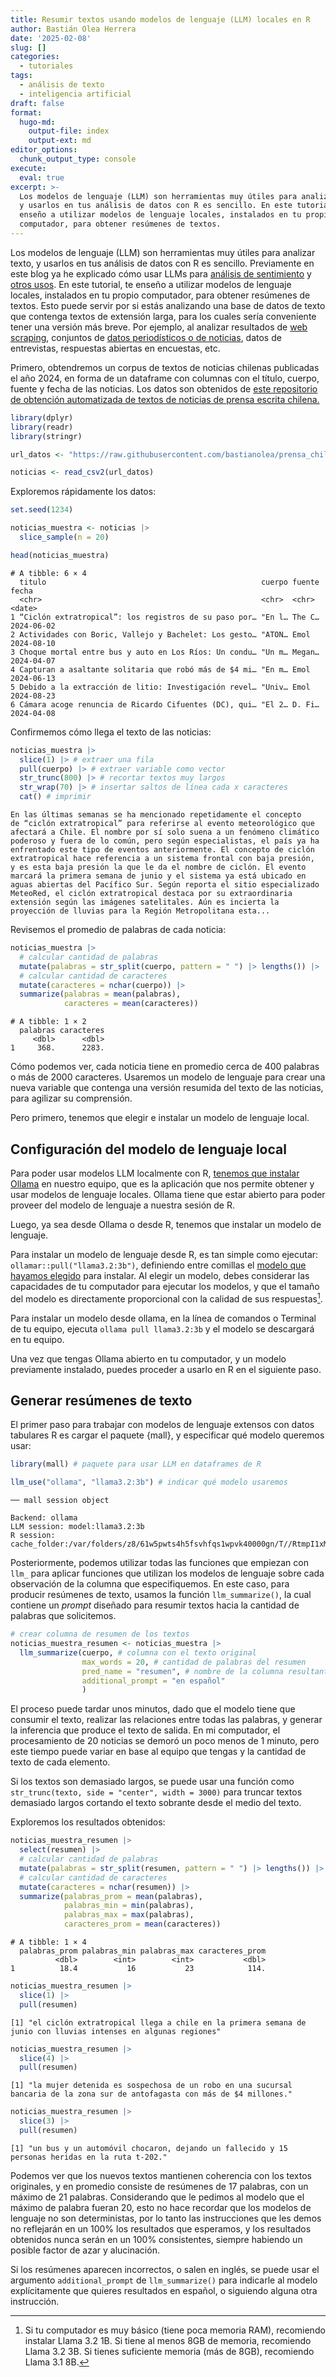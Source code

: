 ```yaml
---
title: Resumir textos usando modelos de lenguaje (LLM) locales en R
author: Bastián Olea Herrera
date: '2025-02-08'
slug: []
categories:
  - tutoriales
tags:
  - análisis de texto
  - inteligencia artificial
draft: false
format:
  hugo-md:
    output-file: index
    output-ext: md
editor_options:
  chunk_output_type: console
execute:
  eval: true
excerpt: >-
  Los modelos de lenguaje (LLM) son herramientas muy útiles para analizar texto,
  y usarlos en tus análisis de datos con R es sencillo. En este tutorial, te
  enseño a utilizar modelos de lenguaje locales, instalados en tu propio
  computador, para obtener resúmenes de textos.
---
```



Los modelos de lenguaje (LLM) son herramientas muy útiles para analizar texto, y usarlos en tus análisis de datos con R es sencillo. Previamente en este blog ya he explicado cómo usar LLMs para [análisis de sentimiento](../../../blog/analisis_sentimiento_llm/) y [otros usos](../../../tags/inteligencia-artificial/). En este tutorial, te enseño a utilizar modelos de lenguaje locales, instalados en tu propio computador, para obtener resúmenes de textos. Esto puede servir por si estás analizando una base de datos de texto que contenga textos de extensión larga, para los cuales sería conveniente tener una versión más breve. Por ejemplo, al analizar resultados de [web scraping](../../../tags/web-scraping/), conjuntos de [datos periodísticos o de noticias](../../../blog/2024-12-31/), datos de entrevistas, respuestas abiertas en encuestas, etc.

Primero, obtendremos un corpus de textos de noticias chilenas publicadas el año 2024, en forma de un dataframe con columnas con el título, cuerpo, fuente y fecha de las noticias. Los datos son obtenidos de [este repositorio de obtención automatizada de textos de noticias de prensa escrita chilena.](https://github.com/bastianolea/prensa_chile)

``` r
library(dplyr)
library(readr)
library(stringr)

url_datos <- "https://raw.githubusercontent.com/bastianolea/prensa_chile/refs/heads/main/datos/prensa_datos_muestra.csv"

noticias <- read_csv2(url_datos)
```

Exploremos rápidamente los datos:

``` r
set.seed(1234)

noticias_muestra <- noticias |> 
  slice_sample(n = 20)

head(noticias_muestra)
```

    # A tibble: 6 × 4
      titulo                                                cuerpo fuente fecha     
      <chr>                                                 <chr>  <chr>  <date>    
    1 “Ciclón extratropical”: los registros de su paso por… "En l… The C… 2024-06-02
    2 Actividades con Boric, Vallejo y Bachelet: Los gesto… "ATON… Emol   2024-08-10
    3 Choque mortal entre bus y auto en Los Ríos: Un condu… "Un m… Megan… 2024-04-07
    4 Capturan a asaltante solitaria que robó más de $4 mi… "En m… Emol   2024-06-13
    5 Debido a la extracción de litio: Investigación revel… "Univ… Emol   2024-08-23
    6 Cámara acoge renuncia de Ricardo Cifuentes (DC), qui… "El 2… D. Fi… 2024-04-08

Confirmemos cómo llega el texto de las noticias:

``` r
noticias_muestra |> 
  slice(1) |> # extraer una fila
  pull(cuerpo) |> # extraer variable como vector
  str_trunc(800) |> # recortar textos muy largos
  str_wrap(70) |> # insertar saltos de línea cada x caracteres
  cat() # imprimir
```

    En las últimas semanas se ha mencionado repetidamente el concepto
    de “ciclón extratropical” para referirse al evento meteorológico que
    afectará a Chile. El nombre por sí solo suena a un fenómeno climático
    poderoso y fuera de lo común, pero según especialistas, el país ya ha
    enfrentado este tipo de eventos anteriormente. El concepto de ciclón
    extratropical hace referencia a un sistema frontal con baja presión,
    y es esta baja presión la que le da el nombre de ciclón. El evento
    marcará la primera semana de junio y el sistema ya está ubicado en
    aguas abiertas del Pacífico Sur. Según reporta el sitio especializado
    MeteoRed, el ciclón extratropical destaca por su extraordinaria
    extensión según las imágenes satelitales. Aún es incierta la
    proyección de lluvias para la Región Metropolitana esta...

Revisemos el promedio de palabras de cada noticia:

``` r
noticias_muestra |> 
  # calcular cantidad de palabras
  mutate(palabras = str_split(cuerpo, pattern = " ") |> lengths()) |> 
  # calcular cantidad de caracteres
  mutate(caracteres = nchar(cuerpo)) |> 
  summarize(palabras = mean(palabras),
            caracteres = mean(caracteres))
```

    # A tibble: 1 × 2
      palabras caracteres
         <dbl>      <dbl>
    1     368.      2283.

Cómo podemos ver, cada noticia tiene en promedio cerca de 400 palabras o más de 2000 caracteres. Usaremos un modelo de lenguaje para crear una nueva variable que contenga una versión resumida del texto de las noticias, para agilizar su comprensión.

Pero primero, tenemos que elegir e instalar un modelo de lenguaje local.

## Configuración del modelo de lenguaje local

Para poder usar modelos LLM localmente con R, [tenemos que instalar Ollama](https://ollama.com/) en nuestro equipo, que es la aplicación que nos permite obtener y usar modelos de lenguaje locales. Ollama tiene que estar abierto para poder proveer del modelo de lenguaje a nuestra sesión de R.

Luego, ya sea desde Ollama o desde R, tenemos que instalar un modelo de lenguaje.

Para instalar un modelo de lenguaje desde R, es tan simple como ejecutar: `ollamar::pull("llama3.2:3b")`, definiendo entre comillas el [modelo que hayamos elegido](https://ollama.com/search) para instalar. Al elegir un modelo, debes considerar las capacidades de tu computador para ejecutar los modelos, y que el tamaño del modelo es directamente proporcional con la calidad de sus respuestas[^1].

Para instalar un modelo desde ollama, en la línea de comandos o Terminal de tu equipo, ejecuta `ollama pull llama3.2:3b` y el modelo se descargará en tu equipo.

Una vez que tengas Ollama abierto en tu computador, y un modelo previamente instalado, puedes proceder a usarlo en R en el siguiente paso.

## Generar resúmenes de texto

El primer paso para trabajar con modelos de lenguaje extensos con datos tabulares R es cargar el paquete {mall}, y especificar qué modelo queremos usar:

``` r
library(mall) # paquete para usar LLM en dataframes de R

llm_use("ollama", "llama3.2:3b") # indicar qué modelo usaremos
```

    ── mall session object 

    Backend: ollama
    LLM session: model:llama3.2:3b
    R session:
    cache_folder:/var/folders/z8/61w5pwts4h5fsvhfqs1wpvk40000gn/T//RtmpI1xMRn/_mall_cache8da8ff9738f

Posteriormente, podemos utilizar todas las funciones que empiezan con `llm_` para aplicar funciones que utilizan los modelos de lenguaje sobre cada observación de la columna que especifiquemos. En este caso, para producir resúmenes de texto, usamos la función `llm_summarize()`, la cual contiene un *prompt* diseñado para resumir textos hacia la cantidad de palabras que solicitemos.

``` r
# crear columna de resumen de los textos
noticias_muestra_resumen <- noticias_muestra |> 
  llm_summarize(cuerpo, # columna con el texto original
                max_words = 20, # cantidad de palabras del resumen
                pred_name = "resumen", # nombre de la columna resultante
                additional_prompt = "en español"
                )
```

El proceso puede tardar unos minutos, dado que el modelo tiene que consumir el texto, realizar las relaciones entre todas las palabras, y generar la inferencia que produce el texto de salida. En mi computador, el procesamiento de 20 noticias se demoró un poco menos de 1 minuto, pero este tiempo puede variar en base al equipo que tengas y la cantidad de texto de cada elemento.

Si los textos son demasiado largos, se puede usar una función como `str_trunc(texto, side = "center", width = 3000)` para truncar textos demasiado largos cortando el texto sobrante desde el medio del texto.

Exploremos los resultados obtenidos:

``` r
noticias_muestra_resumen |> 
  select(resumen) |> 
  # calcular cantidad de palabras
  mutate(palabras = str_split(resumen, pattern = " ") |> lengths()) |> 
  # calcular cantidad de caracteres
  mutate(caracteres = nchar(resumen)) |> 
  summarize(palabras_prom = mean(palabras),
            palabras_min = min(palabras),
            palabras_max = max(palabras),
            caracteres_prom = mean(caracteres))
```

    # A tibble: 1 × 4
      palabras_prom palabras_min palabras_max caracteres_prom
              <dbl>        <int>        <int>           <dbl>
    1          18.4           16           23            114.

``` r
noticias_muestra_resumen |> 
  slice(1) |> 
  pull(resumen)
```

    [1] "el ciclón extratropical llega a chile en la primera semana de junio con lluvias intenses en algunas regiones"

``` r
noticias_muestra_resumen |> 
  slice(4) |> 
  pull(resumen)
```

    [1] "la mujer detenida es sospechosa de un robo en una sucursal bancaria de la zona sur de antofagasta con más de $4 millones."

``` r
noticias_muestra_resumen |> 
  slice(3) |> 
  pull(resumen)
```

    [1] "un bus y un automóvil chocaron, dejando un fallecido y 15 personas heridas en la ruta t-202."

Podemos ver que los nuevos textos mantienen coherencia con los textos originales, y en promedio consiste de resúmenes de 17 palabras, con un máximo de 21 palabras. Considerando que le pedimos al modelo que el máximo de palabra fueran 20, esto no hace recordar que los modelos de lenguaje no son deterministas, por lo tanto las instrucciones que les demos no reflejarán en un 100% los resultados que esperamos, y los resultados obtenidos nunca serán en un 100% consistentes, siempre habiendo un posible factor de azar y alucinación.

Si los resúmenes aparecen incorrectos, o salen en inglés, se puede usar el argumento `additional_prompt` de `llm_summarize()` para indicarle al modelo explícitamente que quieres resultados en español, o siguiendo alguna otra instrucción.

[^1]: Si tu computador es muy básico (tiene poca memoria RAM), recomiendo instalar Llama 3.2 1B. Si tiene al menos 8GB de memoria, recomiendo Llama 3.2 3B. Si tienes suficiente memoria (más de 8GB), recomiendo Llama 3.1 8B.
